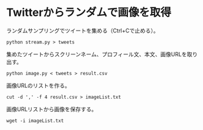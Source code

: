 # Twitterからランダムで画像を取得

ランダムサンプリングでツイートを集める（Ctrl+Cで止める）。
```
python stream.py > tweets
```

集めたツイートからスクリーンネーム、プロフィール文、本文、画像URLを取り出す。
```
python image.py < tweets > result.csv
```

画像URLのリストを作る。
```
cut -d ',' -f 4 result.csv > imageList.txt
```

画像URLリストから画像を保存する。
```
wget -i imageList.txt
```
